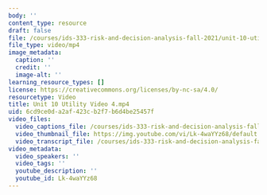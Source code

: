 ```yaml
---
body: ''
content_type: resource
draft: false
file: /courses/ids-333-risk-and-decision-analysis-fall-2021/unit-10-utility-video-4_360p_16_9.mp4
file_type: video/mp4
image_metadata:
  caption: ''
  credit: ''
  image-alt: ''
learning_resource_types: []
license: https://creativecommons.org/licenses/by-nc-sa/4.0/
resourcetype: Video
title: Unit 10 Utility Video 4.mp4
uid: 6cd9ce0d-a2af-423c-b2f7-b6d4be25457f
video_files:
  video_captions_file: /courses/ids-333-risk-and-decision-analysis-fall-2021/1hVlpRf8_-mLXxxzNYZk39vbH4wbBdNlJ_transcript.webvtt
  video_thumbnail_file: https://img.youtube.com/vi/Lk-4waYYz68/default.jpg
  video_transcript_file: /courses/ids-333-risk-and-decision-analysis-fall-2021/1hVlpRf8_-mLXxxzNYZk39vbH4wbBdNlJ_transcript.pdf
video_metadata:
  video_speakers: ''
  video_tags: ''
  youtube_description: ''
  youtube_id: Lk-4waYYz68
---
```

